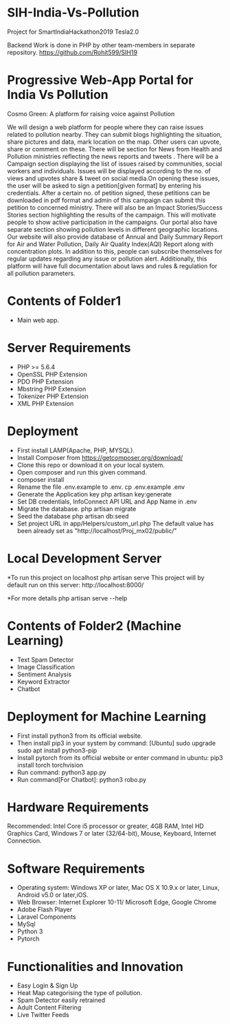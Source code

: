 # SIH-India-Vs-Pollution
Project for SmartIndiaHackathon2019
Tesla2.0

Backend Work is done in PHP by other team-members in separate repository.
https://github.com/Rohit599/SIH19

Progressive Web-App Portal for India Vs Pollution
==========================================

Cosmo Green: A platform for raising voice against Pollution

We will design a web platform for people where they can raise issues related to pollution nearby. They can submit blogs highlighting the situation, share pictures and data, mark location on the map. Other users can upvote, share or comment on these. There will be section for News from Health and Pollution ministries reflecting the news reports and tweets . There will be a Campaign section displaying the list of issues raised by communities, social workers and individuals. Issues will be displayed according to the no. of views and upvotes share & tweet on social media.On opening these issues, the user will be asked to sign a petition[given format] by entering his credentials. After a certain no. of petition signed, these petitions can be downloaded in pdf format and admin of this campaign can submit this petition to concerned ministry. There will also be an Impact Stories/Success Stories section highlighting the results of the campaign. This will motivate people to show active participation in the campaigns. Our portal also have separate section showing pollution levels in different geographic locations. Our website will also provide database of Annual and Daily Summary Report for Air and Water Pollution, Daily Air Quality Index(AQI) Report along with concentration plots. In addition to this, people can subscribe themselves for regular updates regarding any issue or pollution alert. Additionally, this platform will have full documentation about laws and rules & regulation for all pollution parameters.

Contents of Folder1
===================
* Main web app.

Server Requirements
====================
* PHP >= 5.6.4
* OpenSSL PHP Extension
* PDO PHP Extension
* Mbstring PHP Extension
* Tokenizer PHP Extension
* XML PHP Extension

Deployment
==========
* First install LAMP(Apache, PHP, MYSQL).
* Install Composer from https://getcomposer.org/download/
* Clone this repo or download it on your local system.
* Open composer and run this given command.
* composer install
* Rename the file .env.example to .env.
  cp .env.example .env
* Generate the Application key
  php artisan key:generate
* Set DB credentials, InfoConnect API URL and App Name in .env
* Migrate the database.
  php artisan migrate
* Seed the database
  php artisan db:seed
* Set project URL in app/Helpers/custom_url.php
  The default value has been already set as "http://localhost/Proj_mx02/public/"

Local Development Server
=========================
*To run this project on localhost
 php artisan serve
 This project will by default run on this server:
 http://localhost:8000/

*For more details
 php artisan serve --help

Contents of Folder2 (Machine Learning)
=====================================
* Text Spam Detector
* Image Classification
* Sentiment Analysis
* Keyword Extractor
* Chatbot

Deployment for Machine Learning
================================
* First install python3 from its official website.
* Then install pip3 in your system by command:
	[Ubuntu] sudo upgrade
		 sudo apt install python3-pip
* Install pytorch from its official website or enter command in ubuntu:
		pip3 install torch torchvision
* Run command: python3 app.py
* Run command[For Chatbot]: python3 robo.py

Hardware Requirements
=====================

Recommended: Intel Core i5 processor or greater, 4GB RAM, Intel HD Graphics Card, Windows 7 or later (32/64-bit), Mouse, Keyboard, Internet Connection.

Software Requirements
====================
* Operating system: Windows XP or later, Mac OS X 10.9.x or later, Linux, Android v5.0 or later,iOS.
* Web Browser: Internet Explorer 10-11/ Microsoft Edge, Google Chrome
* Adobe Flash Player
* Laravel Components
* MySql
* Python 3
* Pytorch

Functionalities and Innovation
================================
* Easy Login & Sign Up
* Heat Map categorising the type of pollution.
* Spam Detector easily retrained
* Adult Content Filtering
* Live Twitter Feeds
